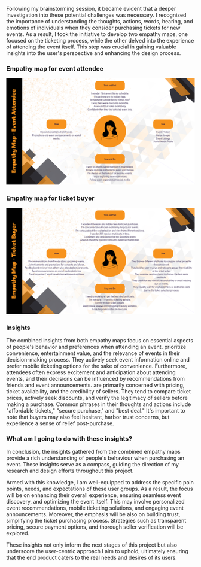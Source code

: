 <div>

<div>

<div>

<div>

<div>

<div>

<div>

<div>

<div>

<div>

<div>

Following my brainstorming session, it became evident that a deeper investigation into these potential challenges was necessary. I recognized the importance of understanding the thoughts, actions, words, hearing, and emotions of individuals when they consider purchasing tickets for new events. As a result, I took the initiative to develop two empathy maps, one focused on the ticketing process, while the other delved into the experience of attending the event itself. This step was crucial in gaining valuable insights into the user's perspective and enhancing the design process.

### Empathy map for event attendee

</div>
</div>
</div>
<div>

<div>

<div>

</div>
</div>
</div>
</div>
</div>
</div>
</div>
<div>

</div>
</div>
</div>
</div>
</div>
<div>

<div>

<div>

<div>

![Denisa_Coteanu_BerariaH_EmpathyMap_EventAttendee](uploads/17f56749c544127cc207607b7cf9117c/Denisa_Coteanu_BerariaH_EmpathyMap_EventAttendee.png)

### Empathy map for ticket buyer

![Denisa_Coteanu_BerariaH_EmpathyMap_TicketBuyer](uploads/f6e4a05d005176a98f485f5cab39de55/Denisa_Coteanu_BerariaH_EmpathyMap_TicketBuyer.png)

### Insights

<span dir="">The combined insights from both empathy maps</span> <span dir="">focus on essential aspects of people's behavior and preferences</span> when attending an event. <span dir="">prioritize convenience, entertainment value, and the relevance of events in their decision-making process. They actively seek event information online and prefer mobile ticketing options for the sake of convenience. Furthermore, attendees often express excitement and anticipation about attending events, and their decisions can be influenced by recommendations from friends and event announcements.</span> <span dir="">are primarily concerned with pricing, ticket availability, and the credibility of sellers. They tend to compare ticket prices, actively seek discounts, and verify the legitimacy of sellers before making a purchase. Common phrases in their thoughts and actions include "affordable tickets," "secure purchase," and "best deal." It's important to note that buyers may also feel hesitant, harbor trust concerns, but experience a sense of relief post-purchase.</span>

### <span dir="">What am I going to do with these insights?</span>

<span dir="">In conclusion, the insights gathered from the combined empathy maps provide a rich understanding of people's behaviour when purchasing an event. These insights serve as a compass, guiding the direction of my research and design efforts throughout this project. </span>

<span dir="">Armed with this knowledge, I am well-equipped to address the specific pain points, needs, and expectations of these user groups. As a result, the focus will be on enhancing their overall experience, ensuring seamless event discovery, and optimizing the event itself. This may involve personalized event recommendations, mobile ticketing solutions, and engaging event announcements. Moreover, the emphasis will be also on building trust, simplifying the ticket purchasing process. Strategies such as transparent pricing, secure payment options, and thorough seller verification will be explored. </span>

<span dir="">These insights not only inform the next stages of this project but also underscore the user-centric approach I aim to uphold, ultimately ensuring that the end product caters to the real needs and desires of its users.</span>

</div>
</div>
</div>
</div>